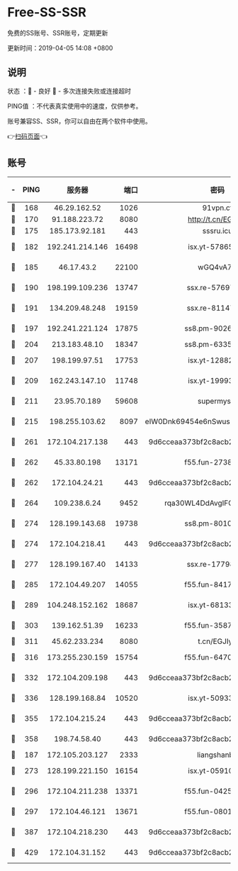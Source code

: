# Free-SS-SSR

免费的SS账号、SSR账号，定期更新

更新时间：2019-04-05 14:08 +0800

## 说明

状态     ：🙂 - 良好 🙁 - 多次连接失败或连接超时

PING值   ：不代表真实使用中的速度，仅供参考。

账号兼容SS、SSR，你可以自由在两个软件中使用。

👉[扫码页面](https://liesauer.github.io/Free-SS-SSR/)👈

## 账号

|-|PING|服务器|端口|密码|加密方式|区域|
|:----:|:----:|:-----:|-----:|:----:|:----:|:----:|
|🙂|168|46.29.162.52|1026|91vpn.cf|rc4-md5|RU|
|🙂|170|91.188.223.72|8080|http://t.cn/EGJIyrl|rc4-md5|RU|
|🙂|175|185.173.92.181|443|sssru.icu|rc4-md5|RU|
|🙂|182|192.241.214.146|16498|isx.yt-57865147|aes-256-cfb|US|
|🙂|185|46.17.43.2|22100|wGQ4vA7D|aes-256-gcm|RU|
|🙂|190|198.199.109.236|13747|ssx.re-57697610|aes-256-cfb|US|
|🙂|191|134.209.48.248|19159|ssx.re-81147970|aes-256-cfb|US|
|🙂|197|192.241.221.124|17875|ss8.pm-90261799|aes-256-cfb|US|
|🙂|204|213.183.48.10|18347|ss8.pm-63355792|rc4-md5|RU|
|🙂|207|198.199.97.51|17753|isx.yt-12882170|aes-256-cfb|US|
|🙂|209|162.243.147.10|11748|isx.yt-19993680|aes-256-cfb|US|
|🙂|211|23.95.70.189|59608|supermyssr|chacha20-ietf|US|
|🙂|215|198.255.103.62|8097|eIW0Dnk69454e6nSwuspv9DmS201tQ0D|aes-256-cfb|US|
|🙂|261|172.104.217.138|443|9d6cceaa373bf2c8acb22e60b6a58be6|aes-256-cfb|US|
|🙂|262|45.33.80.198|13171|f55.fun-27386798|aes-256-cfb|US|
|🙂|262|172.104.24.21|443|9d6cceaa373bf2c8acb22e60b6a58be6|aes-256-cfb|US|
|🙂|264|109.238.6.24|9452|rqa30WL4DdAvgIFG6Fs3znzTa|aes-256-cfb|FR|
|🙂|274|128.199.143.68|19738|ss8.pm-80109890|aes-256-cfb|SG|
|🙂|274|172.104.218.41|443|9d6cceaa373bf2c8acb22e60b6a58be6|aes-256-cfb|US|
|🙂|277|128.199.167.40|14133|ssx.re-17798800|aes-256-cfb|SG|
|🙂|285|172.104.49.207|14055|f55.fun-84172526|aes-256-cfb|SG|
|🙂|289|104.248.152.162|18687|isx.yt-68133684|aes-256-cfb|SG|
|🙂|303|139.162.51.39|16233|f55.fun-35878736|aes-256-cfb|SG|
|🙂|311|45.62.233.234|8080|t.cn/EGJIyrl|rc4-md5|CA|
|🙂|316|173.255.230.159|15754|f55.fun-64706924|aes-256-cfb|US|
|🙂|332|172.104.209.198|443|9d6cceaa373bf2c8acb22e60b6a58be6|aes-256-cfb|US|
|🙂|336|128.199.168.84|10520|isx.yt-50933208|aes-256-cfb|SG|
|🙂|355|172.104.215.24|443|9d6cceaa373bf2c8acb22e60b6a58be6|aes-256-cfb|US|
|🙂|358|198.74.58.40|443|9d6cceaa373bf2c8acb22e60b6a58be6|aes-256-cfb|US|
|🙂|187|172.105.203.127|2333|liangshanbo|chacha20|JP|
|🙂|273|128.199.221.150|16154|isx.yt-05910694|aes-256-cfb|SG|
|🙂|296|172.104.211.238|13371|f55.fun-04250289|aes-256-cfb|US|
|🙂|297|172.104.46.121|13671|f55.fun-08015560|aes-256-cfb|SG|
|🙂|387|172.104.218.230|443|9d6cceaa373bf2c8acb22e60b6a58be6|aes-256-cfb|US|
|🙁|429|172.104.31.152|443|9d6cceaa373bf2c8acb22e60b6a58be6|aes-256-cfb|US|
